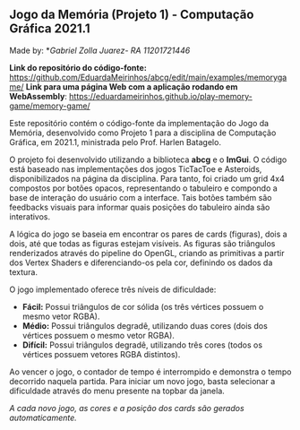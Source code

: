 ## Jogo da Memória (Projeto 1) - Computação Gráfica 2021.1

Made by: **Gabriel Zolla Juarez- RA 11201721446*

**Link do repositório do código-fonte:** https://github.com/EduardaMeirinhos/abcg/edit/main/examples/memorygame/
**Link para uma página Web com a aplicação rodando em WebAssembly**: https://eduardameirinhos.github.io/play-memory-game/memory-game/

Este repositório contém o código-fonte da implementação do Jogo da Memória, desenvolvido como Projeto 1 para a disciplina de Computação Gráfica, em 2021.1, ministrada pelo Prof. Harlen Batagelo.

O projeto foi desenvolvido utilizando a biblioteca **abcg** e o **ImGui**. O código está baseado nas implementações dos jogos TicTacToe e Asteroids, disponibilizados na página da disciplina. Para tanto, foi criado um grid 4x4 compostos por botões opacos, representando o tabuleiro e compondo a base de interação do usuário com a interface. Tais botões também são feedbacks visuais para informar quais posições do tabuleiro ainda são interativos.

A lógica do jogo se baseia em encontrar os pares de cards (figuras), dois a dois, até que todas as figuras estejam visíveis. As figuras são triângulos renderizados através do pipeline do OpenGL, criando as primitivas a partir dos Vertex Shaders e diferenciando-os pela cor, definindo os dados da textura. 

O jogo implementado oferece três níveis de dificuldade:
- **Fácil:** Possui triângulos de cor sólida (os três vértices possuem o mesmo vetor RGBA).
- **Médio:** Possui triângulos degradê, utilizando duas cores (dois dos vértices possuem o mesmo vetor RGBA).
- **Difícil:** Possui triângulos degradê, utilizando três cores (todos os vértices possuem vetores RGBA distintos).

Ao vencer o jogo, o contador de tempo é interrompido e demonstra o tempo decorrido naquela partida. Para iniciar um novo jogo, basta selecionar a dificuldade através do menu presente na topbar da janela.

*A cada novo jogo, as cores e a posição dos cards são gerados automaticamente.*
